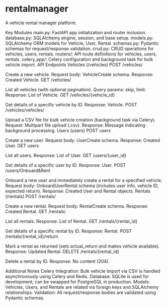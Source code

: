 # rentalmanager
A vehicle rental manager platform.

Key Modules
main.py: FastAPI app initialization and router inclusion.
database.py: SQLAlchemy engine, session, and base setup.
models.py: SQLAlchemy ORM models for Vehicle, User, Rental.
schemas.py: Pydantic schemas for request/response validation.
crud.py: CRUD operations for vehicles, users, rentals.
routers/: API route definitions for vehicles, users, rentals.
celery_app/: Celery configuration and background task for bulk vehicle import.
API Endpoints
Vehicles (/vehicles)
POST /vehicles/

Create a new vehicle.
Request body: VehicleCreate schema.
Response: Created Vehicle.
GET /vehicles/

List all vehicles (with optional pagination).
Query params: skip, limit.
Response: List of Vehicle.
GET /vehicles/{vehicle_id}

Get details of a specific vehicle by ID.
Response: Vehicle.
POST /vehicles/vehicles/

Upload a CSV file for bulk vehicle creation (background task via Celery).
Request: Multipart file upload (.csv).
Response: Message indicating background processing.
Users (users)
POST users

Create a new user.
Request body: UserCreate schema.
Response: Created User.
GET users

List all users.
Response: List of User.
GET /users/{user_id}

Get details of a specific user by ID.
Response: User.
POST /users/Onboard&Rent

Onboard a new user and immediately create a rental for a specified vehicle.
Request body: OnboardUserRental schema (includes user info, vehicle ID, expected return).
Response: Created User and Rental objects.
Rentals (/rentals)
POST /rentals/

Create a new rental.
Request body: RentalCreate schema.
Response: Created Rental.
GET /rentals/

List all rentals.
Response: List of Rental.
GET /rentals/{rental_id}

Get details of a specific rental by ID.
Response: Rental.
POST /rentals/{rental_id}/return

Mark a rental as returned (sets actual_return and makes vehicle available).
Response: Updated Rental.
DELETE /rentals/{rental_id}

Delete a rental by ID.
Response: No content (204).

Additional Notes
Celery Integration: Bulk vehicle import via CSV is handled asynchronously using Celery and Redis.
Database: SQLite is used for development; can be swapped for PostgreSQL in production.
Models: Vehicles, Users, and Rentals are related via foreign keys and SQLAlchemy relationships.
Validation: All request/response bodies are validated using Pydantic schemas.
